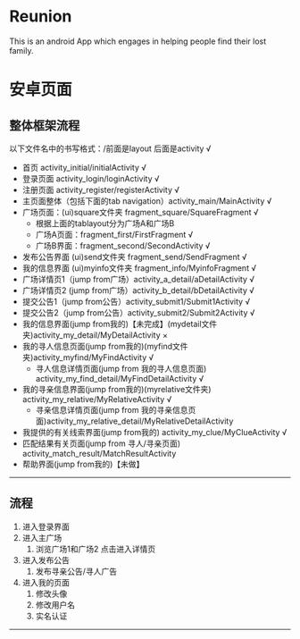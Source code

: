 # Reunion
This is an android App which engages in helping people find their lost family.
# 安卓页面
## 整体框架流程
以下文件名中的书写格式：/前面是layout 后面是activity      √
+ 首页 activity_initial/initialActivity       √
+ 登录页面 activity_login/loginActivity     √
+ 注册页面 activity_register/registerActivity       √
+ 主页面整体（包括下面的tab navigation）activity_main/MainActivity      √
+ 广场页面：(ui)square文件夹 fragment_square/SquareFragment     √
  + 根据上面的tablayout分为广场A和广场B
  + 广场A页面：fragment_first/FirstFragment       √
  + 广场B界面：fragment_second/SecondActivity         √
+ 发布公告界面 (ui)send文件夹 fragment_send/SendFragment      √
+ 我的信息界面 (ui)myinfo文件夹 fragment_info/MyinfoFragment     √
+ 广场详情页1（jump from广场）activity_a_detail/aDetailActivity       √
+ 广场详情页2 (jump from广场）activity_b_detail/bDetailActivity      √
+ 提交公告1（jump from公告）activity_submit1/Submit1Activity        √
+ 提交公告2（jump from公告）activity_submit2/Submit2Activity        √
+ 我的信息界面(jump from我的)【未完成】(mydetail文件夹)activity_my_detail/MyDetailActivity      ×
+ 我的寻人信息页面(jump from我的)(myfind文件夹)activity_myfind/MyFindActivity        √
   + 寻人信息详情页面(jump from 我的寻人信息页面) activity_my_find_detail/MyFindDetailActivity √
+ 我的寻亲信息界面(jump from我的)(myrelative文件夹) activity_my_relative/MyRelativeActivity      √
  + 寻亲信息详情页面(jump from 我的寻亲信息页面)activity_my_relative_detail/MyRelativeDetailActivity
+ 我提供的有关线索界面(jump from我的) activity_my_clue/MyClueActivity       √
+ 匹配结果有关页面(jump from 寻人/寻亲页面) activity_match_result/MatchResultActivity
+ 帮助界面(jump from我的)【未做】
------
## 流程
1. 进入登录界面
2. 进入主广场
   1. 浏览广场1和广场2 点击进入详情页
3. 进入发布公告
    1. 发布寻亲公告/寻人广告
4. 进入我的页面
    1. 修改头像
    2. 修改用户名
    3. 实名认证
-----------

